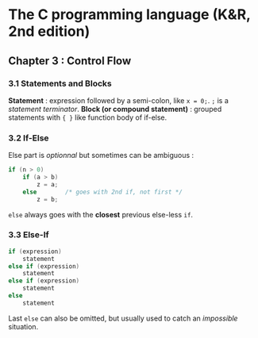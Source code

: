 The C programming language (K&R, 2nd edition)
=============================================

Chapter 3 : Control Flow
------------------------

### 3.1 Statements and Blocks
**Statement** : expression followed by a semi-colon, like `x = 0;`. `;` is a
_statement terminator_.
**Block (or compound statement)** : grouped statements with `{ }` like function
body of if-else.

### 3.2 If-Else
Else part is _optionnal_ but sometimes can be ambiguous :
```C
if (n > 0)
    if (a > b)
        z = a;
    else        /* goes with 2nd if, not first */
        z = b;
```
`else` always goes with the **closest** previous else-less `if`.

### 3.3 Else-If
```C
if (expression)
    statement
else if (expression)
    statement
else if (expression)
    statement
else
    statement
```
Last `else` can also be omitted, but usually used to catch an _impossible_
situation.
